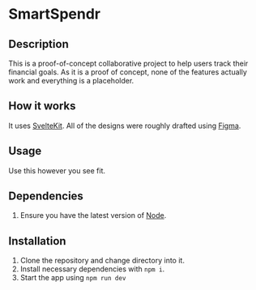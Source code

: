 # SmartSpendr

## Description

This is a proof-of-concept collaborative project to help users track their financial goals. As it is a proof of concept, none of the features actually work and everything is a placeholder.

## How it works

It uses [SvelteKit](https://svelte.dev/). All of the designs were roughly drafted using [Figma](https://www.figma.com/).

## Usage

Use this however you see fit.

## Dependencies
1. Ensure you have the latest version of [Node](https://nodejs.org/en).

## Installation

1. Clone the repository and change directory into it.
2. Install necessary dependencies with `npm i`.
3. Start the app using `npm run dev`

